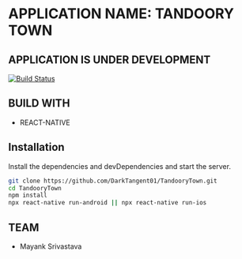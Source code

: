 # APPLICATION NAME: TANDOORY TOWN
## APPLICATION IS UNDER DEVELOPMENT

[![Build Status](https://travis-ci.org/joemccann/dillinger.svg?branch=master)](https://travis-ci.org/joemccann/dillinger)

## BUILD WITH

- REACT-NATIVE

## Installation

Install the dependencies and devDependencies and start the server.

```bash
git clone https://github.com/DarkTangent01/TandooryTown.git
cd TandooryTown
npm install
npx react-native run-android || npx react-native run-ios
```

## TEAM
- Mayank Srivastava
